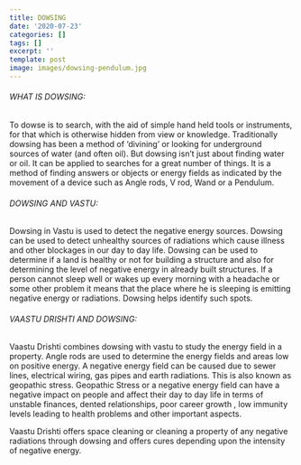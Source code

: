 ```yaml
---
title: DOWSING
date: '2020-07-23'
categories: []
tags: []
excerpt: ''
template: post
image: images/dowsing-pendulum.jpg
---
```

###### WHAT IS DOWSING:

To dowse is to search, with the aid of simple hand held tools or instruments, for that which is otherwise hidden from view or knowledge. Traditionally dowsing has been a method of ‘divining’ or looking for underground sources of water (and often oil). But dowsing isn’t just about finding water or oil. It can be applied to searches for a great number of things. It is a method of finding answers or objects or energy fields as indicated by the movement of a device such as Angle rods, V rod, Wand or a Pendulum.

###### DOWSING AND VASTU:

Dowsing in Vastu is used to detect the negative energy sources. Dowsing can be used to detect unhealthy sources of radiations which cause illness and other blockages in our day to day life. Dowsing can be used to determine if a land is healthy or not for building a structure and also for determining the level of negative energy in already built structures. If a person cannot sleep well or wakes up every morning with a headache or some other problem it means that the place where he is sleeping is emitting negative energy or radiations. Dowsing helps identify such spots.

###### VAASTU DRISHTI AND DOWSING:

Vaastu Drishti combines dowsing with vastu to study the energy field in a property. Angle rods are used to determine the energy fields and areas low on positive energy. A negative energy field can be caused due to sewer lines, electrical wiring, gas pipes and earth radiations. This is also known as geopathic stress. Geopathic Stress or a negative energy field can have a negative impact on people and affect their day to day life in terms of unstable finances, dented relationships, poor career growth , low immunity levels leading to health problems and other important aspects.

Vaastu Drishti offers space cleaning or cleaning a property of any negative radiations through dowsing and offers cures depending upon the intensity of negative energy.